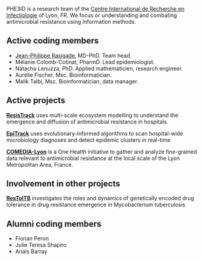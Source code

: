 PHE3ID is a research team of the [Centre International de Recherche en Infectiologie](https://ciri.ens-lyon.fr/) of Lyon, FR. We focus or understanding and combating antimicrobial resistance using information methods.

## Active coding members

- [Jean-Philippe Rasigade](https://loop.frontiersin.org/people/358918/overview), MD-PhD. Team head.
- Mélanie Colomb-Cotinat, PharmD. Lead epidemiologist.
- Natacha Lenuzza, PhD. Applied mathematicien, research engineer.
- Aurélie Fischer, Msc. Bioinformatician.
- Malik Talbi, Msc. Bioinformatician, data manager.

## Active projects

[**ResisTrack**](https://anr.fr/en/funded-projects-and-impact/funded-projects/project/funded/project/b2d9d3668f92a3b9fbbf7866072501ef-44177f4d60/)
uses multi-scale ecosystem modelling to understand the emergence and diffusion of antimicrobial resistance in hospitals.

[**EpiTrack**](https://presse.bpifrance.fr/arpege-obtient-un-financement-public-de-pres-de-9-me-pour-combattre-lantibioresistance) 
uses evolutionary-informed algorithms to scan hospital-wide microbiology diagnoses and detect epidemic clusters in real-time

[**COMEDIA-Lyon**](https://www.shape-med-lyon.fr/projets-structurants-vague-1/comedia-lyon/) is a One Health initiative to gather and analyze fine-grained
data relevant to antimicrobial resistance at the local scale of the Lyon Metropolitan Area, France.

## Involvement in other projects

[**ResTolTB**](https://anr.fr/Project-ANR-22-CE15-0027) investigates the roles and dynamics of genetically encoded drug tolerance in drug resistance emergence in Mycobacterium tuberculosis

## Alumni coding members

- Florian Peron
- Julie Teresa Shapiro
- Anaïs Barray

<!--

**Here are some ideas to get you started:**

🙋‍♀️ A short introduction - what is your organization all about?
🌈 Contribution guidelines - how can the community get involved?
👩‍💻 Useful resources - where can the community find your docs? Is there anything else the community should know?
🍿 Fun facts - what does your team eat for breakfast?
🧙 Remember, you can do mighty things with the power of [Markdown](https://docs.github.com/github/writing-on-github/getting-started-with-writing-and-formatting-on-github/basic-writing-and-formatting-syntax)
-->
